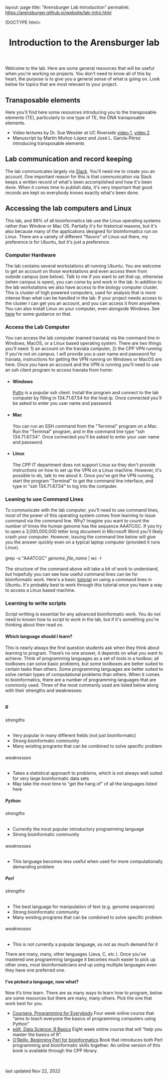 layout: page
title: "Arensburger Lab Introduction"
permalink: https://arensburger.github.io/website/lab-intro.html

!DOCTYPE html>
<html lang="en">
<header>
  <h1><center>Introduction to the Arensburger lab</center></h1>
</header>
<body>
  Welcome to the lab. Here are some general resources that will be useful when you're working on projects. You don't need to know all of this by heart, the purpose is to give you a general sense of what is going on. Look below for topics that are most relevant to your project.
  <h2>Transposable elements</h2>
  Here you'll find here some resources introducing you to the transposable elements (TE), particularly to one type of TE, the DNA transposable elements.
  <ul>
    <li>Video lectures by Dr. Sue Wessler at UC Riverside <a href="https://www.youtube.com/watch?v=_cJfsWYR42M">video 1</a>, <a href="https://www.youtube.com/watch?v=IOXvZXtc93U">video 2</a></li>
    <li>Manuscript by Martín Muñoz-López and José L. García-Pérez introducing transposable elements</li>
  </ul>
  <h2>Lab communication and record keeping</h2>
  The lab communicates largely via <a href="https://slack.com/">Slack</a>. You'll need me to create you an account. One important reason for this is that communication via Slack keeps a written record of what's been accomplished and how it's been done. When it comes time to publish data, it's very important that good records are kept so everybody knows exactly what's been done.
  <h2>Accessing the lab computers and Linux</h2>
  This lab, and 99% of all bioinformatics lab use the Linux operating systems rather than Window or Mac OS. Partially it's for historical reasons, but it's also because many of the applications designed for bioinformatics run on Linux. There are a variety of different "flavors" of Linux out there, my preference is for Ubuntu, but it's just a preference.
  <h3>Computer Hardware</h3>
  The lab contains several workstations all running Ubuntu. You are welcome to get an account on those workstations and even access them from outside campus (see below). Talk to me if you want to set that up, otherwise (when campus is open), you can come by and work in the lab. In addition to the lab workstations we also have access to the biology computer cluster. This is cluster of high powered computers, used for analysis that is more intense than what can be handled in the lab. If your project needs access to the cluster I can get  you an account, and you can access it from anywhere.
  You can also install Linux on your computer, even alongside Windows. See <a href="https://ubuntu.com/tutorials/install-ubuntu-desktop#1-overview">here</a> for some guidance on that.
  <h3>Access the Lab Computer</h3>
  You can access the lab computer (named traviata) via the command line in Windows, MacOS, or a Linux based operating system.
  There are two things you'll need: 1) an account on the traviata computer, 2) the CPP VPN running if you're not on campus. I will provide you a user name and password for traviata, instructions for getting the VPN running on Windows or MacOS are here. Once you have an account and the VPN is running you'll need to use an ssh client program to access traviata from home:
  <ul>
    <li>
      <h4>Windows</h4>
      <a href="https://www.chiark.greenend.org.uk/~sgtatham/putty/latest.html">Putty</a> is a popular ssh client. Install the program and connect to the lab computer by filling in 134.71.67.54 for the host ip. Once connected you'll be asked to enter you user name and password.
    </li>
    <li>
      <h4>Mac</h4>
      You can run an SSH command from the "Terminal" program on a Mac. Run the "Terminal" program, and in the command line type "ssh 134.71.67.54". Once connected you'll be asked to enter your user name and password.
    </li>
    <li>
      <h4>Linux</h4>
      The CPP IT department does not support Linux so they don't provide instructions on how to set up the VPN on a Linux machine. However, it's possible to do, talk to me about it. Once you've got the VPN running, start the program "Terminal" to get the command line interface, and type in "ssh 134.71.67.54" to log into the computer.
    </li>
  </ul>
  <h3>Leaning to use Command Lines</h3>
  To communicate with the lab computer, you'll need to use command lines, most of the power of this operating system comes from learning to issue command via the command line. Why? Imagine you want to count the number of times the human genome has the sequence AAATCGC. If you try to open a 3,000,000,000 letter long document in Microsoft Word you'll likely crash your computer. However, issuing the command line below will give you the answer quickly even on a typical laptop computer (provided it runs Linux).<br></br>
  grep -o "AAATCGC" <i>genome_file_name</i> | wc -l<br></br>
  The structure of the command above will take a bit of work to understand, but hopefully you can see how useful command lines can be for bioinformatic work.
  Here's a basic <a href="https://ubuntu.com/tutorials/command-line-for-beginners#1-overview">tutorial</a> on using a command lines in Ubuntu. It's probably best to work through this tutorial once you have a way to access a Linux based machine.
  <h3>Learning to write scripts</h3>
  Script writting is essential for any advanced bioinformatic work. You do not need to known how to script to work in the lab, but if it's something you're thinking about then read on.
  <h4>Which language should I learn?</h4>
  This is nearly always the first question students ask when they think about learning to program. There’s no one answer, it depends on what you want to achieve. Think of programming languages as a set of tools in a toolbox; all toolboxes can solve basic problems, but some toolboxes are better suited to certain tasks than others. Some programming languages are better suited to solve certain types of computational problems than others. When it comes to bioinformatics, there are a number of programming languages that are commonly used. Three of the most commonly used are listed below along with their strengths and weaknesses:<br></br>

<h5>R</h5>
<h6>strengths</h6>
<ul>
  <li>Very popular in many different fields (not just bioinformatic)</li>
  <li>Strong bioinformatic community</li>
  <li>Many existing programs that can be combined to solve specific problem</li>
</ul>
<h6>weaknesses</h6>
<ul>
  <li>Takes a statistical approach to problems, which is not always well suited for very large bioinformatic data sets</li>
  <li>May take the most time to “get the hang of” of all the languages listed here</li>
</ul>
<h5>Python</h5>
<h6>strengths</h6>
<ul>
  <li>Currently the most popular introductory programming language</li>
  <li>Strong bioinformatic community</li>
</ul>
<h6>weaknesses</h6>
<ul>
  <li>This language becomes less useful when used for more computationally demanding problem</li>
</ul>
<h5>Perl</h5>
<h6>strengths</h6>
<ul>
  <li>The best language for manipulation of text (e.g. genome sequences)</li>
  <li>Strong bioinformatic community</li>
  <li>Many existing programs that can be combined to solve specific problem</li>
</ul>
<h6>weaknesses</h6>
<ul>
  <li>This is not currently a popular language, so not as much demand for it</li>
</ul>
There are many, many, other languages (Java, C, etc.). Once you’ve mastered one programming language it becomes much easier to pick up other ones, most bioinformaticians end up using multiple languages even they have one preferred one.
<h4>I’ve picked a language, now what?</h4>
Now it’s time learn. There are as many ways to learn how to program, below are some resources but there are many, many others. Pick the one that work best for you.
<ul>
  <li> <a href="https://www.coursera.org/learn/python">Coursera, Programming for Everybody</a> Four week online course that “aims to teach everyone the basics of programming computers using Python”</li>
  <li> <a href="https://www.edx.org/course/data-science-r-basics">edX, Data Science: R Basics</a> Eight week online course that will “help you master the basics of R”.</li>
  <li> <a href="https://cpp-primo.hosted.exlibrisgroup.com/permalink/f/11okjbg/01CALS_ALMA71381188660002901"> O’Reilly, Beginning Perl for bioinformatics</a> Book that introduces both Perl programming and bioinformatic skills together. An online version of this book is available through the CPP library.</li>
</ul>
</body>
<footer>
  <br></br>
  last updated Nov 22, 2022
</footer>
</html>
